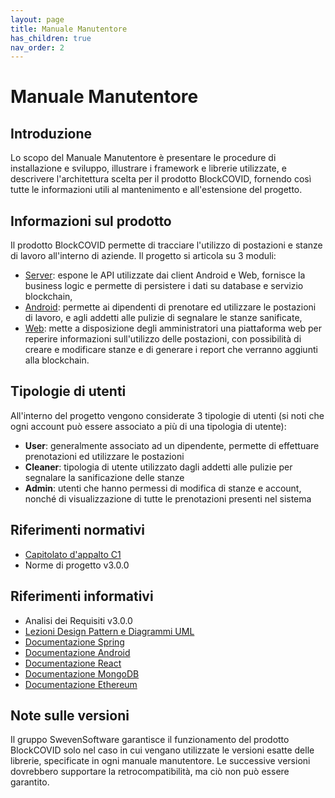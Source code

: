 ```yaml
---
layout: page
title: Manuale Manutentore
has_children: true
nav_order: 2
---
```


# Manuale Manutentore

## Introduzione

Lo scopo del Manuale Manutentore è presentare le procedure di installazione e sviluppo, illustrare i framework e librerie utilizzate, e descrivere l'architettura scelta per il prodotto BlockCOVID, fornendo così tutte le informazioni utili al mantenimento e all'estensione del progetto.

## Informazioni sul prodotto

Il prodotto BlockCOVID permette di tracciare l'utilizzo di postazioni e stanze di lavoro all'interno di aziende.
Il progetto si articola su 3 moduli:
- [Server](/manutentore/server): espone le API utilizzate dai client Android e Web, fornisce la business logic e permette di persistere i dati su database e servizio blockchain,
- [Android](/manutentore/android): permette ai dipendenti di prenotare ed utilizzare le postazioni di lavoro, e agli addetti alle pulizie di segnalare le stanze sanificate,
- [Web](/manutentore/web): mette a disposizione degli amministratori una piattaforma web per reperire informazioni sull'utilizzo delle postazioni, con possibilità di creare e modificare stanze e di generare i report che verranno aggiunti alla blockchain.

## Tipologie di utenti

All'interno del progetto vengono considerate 3 tipologie di utenti (si noti che ogni account può essere associato a più di una tipologia di utente):
- **User**: generalmente associato ad un dipendente, permette di effettuare prenotazioni ed utilizzare le postazioni
- **Cleaner**: tipologia di utente utilizzato dagli addetti alle pulizie per segnalare la sanificazione delle stanze
- **Admin**: utenti che hanno permessi di modifica di stanze e account, nonché di visualizzazione di tutte le prenotazioni presenti nel sistema 

## Riferimenti normativi
- [Capitolato d'appalto C1](https://www.math.unipd.it/~tullio/IS-1/2020/Progetto/C1.pdf)
- Norme di progetto v3.0.0

## Riferimenti informativi
- Analisi dei Requisiti v3.0.0
- [Lezioni Design Pattern e Diagrammi UML](https://www.math.unipd.it/~rcardin/swea/2021/)
- [Documentazione Spring](https://spring.io/projects/)
- [Documentazione Android](https://developer.android.com/docs)
- [Documentazione React](https://reactjs.org/docs/)
- [Documentazione MongoDB](https://docs.mongodb.com/)
- [Documentazione Ethereum](https://ethereum.org/en/developers/docs/programming-languages/java/)

## Note sulle versioni
Il gruppo SwevenSoftware garantisce il funzionamento del prodotto BlockCOVID solo nel caso in cui vengano utilizzate le versioni esatte delle librerie, specificate in ogni manuale manutentore.
Le successive versioni dovrebbero supportare la retrocompatibilità, ma ciò non può essere garantito.




